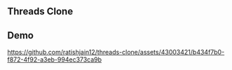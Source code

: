 ## Threads Clone
## Demo 

https://github.com/ratishjain12/threads-clone/assets/43003421/b434f7b0-f872-4f92-a3eb-994ec373ca9b

